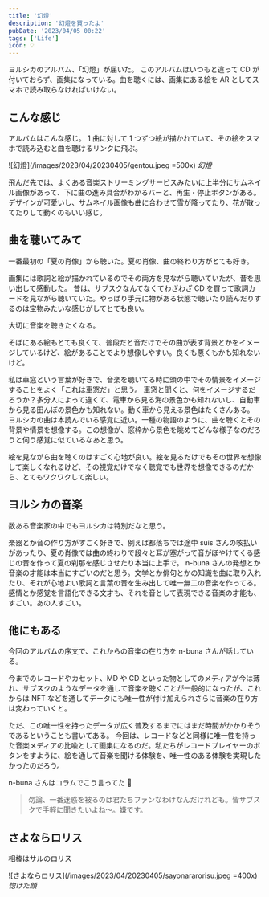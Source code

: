 ```yaml
---
title: '幻燈'
description: '幻燈を買ったよ'
pubDate: '2023/04/05 00:22'
tags: ['Life']
icon: 💡
---
```


ヨルシカのアルバム、「幻燈」が届いた。
このアルバムはいつもと違って CD が付いておらず、画集になっている。曲を聴くには、画集にある絵を AR としてスマホで読み取らなければいけない。

## こんな感じ

アルバムはこんな感じ。
1 曲に対して 1 つずつ絵が描かれていて、その絵をスマホで読み込むと曲を聴けるリンクに飛ぶ。

![幻燈](/images/2023/04/20230405/gentou.jpeg =500x)
_幻燈_

飛んだ先では、よくある音楽ストリーミングサービスみたいに上半分にサムネイル画像があって、下に曲の進み具合がわかるバーと、再生・停止ボタンがある。
デザインが可愛いし、サムネイル画像も曲に合わせて雪が降ってたり、花が散ってたりして動くのもいい感じ。

## 曲を聴いてみて

一番最初の「夏の肖像」から聴いた。夏の肖像、曲の終わり方がとても好き。

画集には歌詞と絵が描かれているのでその両方を見ながら聴いていたが、昔を思い出して感動した。
昔は、サブスクなんてなくてわざわざ CD を買って歌詞カードを見ながら聴いていた。やっぱり手元に物がある状態で聴いたり読んだりするのは宝物みたいな感じがしてとても良い。

大切に音楽を聴きたくなる。

そばにある絵もとても良くて、普段だと音だけでその曲が表す背景とかをイメージしているけど、絵があることでより想像しやすい。良くも悪くもかも知れないけど。

私は車窓という言葉が好きで、音楽を聴いてる時に頭の中でその情景をイメージすることをよく「これは車窓だ」と思う。
車窓と聞くと、何をイメージするだろうか？多分人によって違くて、電車から見る海の景色かも知れないし、自動車から見る田んぼの景色かも知れない。動く車から見える景色はたくさんある。
ヨルシカの曲は本読んでいる感覚に近い。一種の物語のように、曲を聴くとその背景や情景を想像する。この想像が、窓枠から景色を眺めてどんな様子なのだろうと伺う感覚に似ているなあと思う。

絵を見ながら曲を聴くのはすごく心地が良い。絵を見るだけでもその世界を想像して楽しくなれるけど、その視覚だけでなく聴覚でも世界を想像できるのだから、とてもワクワクして楽しい。

## ヨルシカの音楽

数ある音楽家の中でもヨルシカは特別だなと思う。

楽器とか音の作り方がすごく好きで、例えば都落ちでは途中 suis さんの咳払いがあったり、夏の肖像では曲の終わりで段々と耳が塞がって音がぼやけてくる感じの音を作って夏の刹那を感じさせたり本当に上手で。
n-buna さんの発想とか音楽の才能は本当にすごいのだと思う。文学とか俳句とかの知識を曲に取り入れたり、それが心地よい歌詞と言葉の音を生み出して唯一無二の音楽を作ってる。
感情とか感覚を言語化できる文才も、それを音として表現できる音楽の才能も、すごい。あの人すごい。

## 他にもある

今回のアルバムの序文で、これからの音楽の在り方を n-buna さんが話している。

今までのレコードやカセット、MD や CD といった物としてのメディアが今は薄れ、サブスクのようなデータを通して音楽を聴くことが一般的になったが、これからは NFT などを通してデータにも唯一性が付け加えられさらに音楽の在り方は変わっていくと。

ただ、この唯一性を持ったデータが広く普及するまでにはまだ時間がかかりそうであるということも書いてある。
今回は、レコードなどと同様に唯一性を持った音楽メディアの比喩として画集になるのだ。私たちがレコードプレイヤーのボタンをすように、絵を通して音楽を聞ける体験を、唯一性のある体験を実現したかったのだろう。

n-buna さんはコラムでこう言ってた 🤣

> 勿論、一番迷惑を被るのは君たちファンなわけなんだけれども。皆サブスクで手軽に聞きたいよね〜。嫌です。

## さよならロリス

相棒はサルのロリス

![さよならロリス](/images/2023/04/20230405/sayonararorisu.jpeg =400x)
_惚けた顔_
